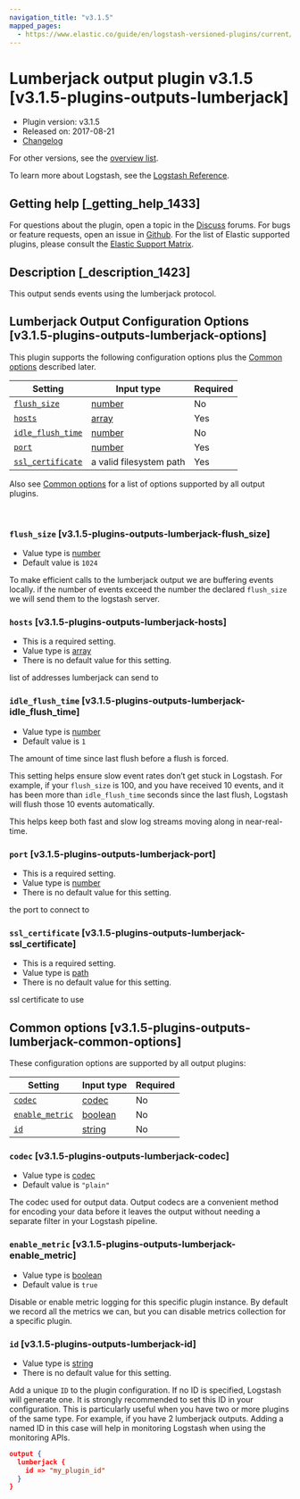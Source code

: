 ```yaml
---
navigation_title: "v3.1.5"
mapped_pages:
  - https://www.elastic.co/guide/en/logstash-versioned-plugins/current/v3.1.5-plugins-outputs-lumberjack.html
---
```


# Lumberjack output plugin v3.1.5 [v3.1.5-plugins-outputs-lumberjack]


* Plugin version: v3.1.5
* Released on: 2017-08-21
* [Changelog](https://github.com/logstash-plugins/logstash-output-lumberjack/blob/v3.1.5/CHANGELOG.md)

For other versions, see the [overview list](output-lumberjack-index.md).

To learn more about Logstash, see the [Logstash Reference](logstash://reference/index.md).

## Getting help [_getting_help_1433]

For questions about the plugin, open a topic in the [Discuss](http://discuss.elastic.co) forums. For bugs or feature requests, open an issue in [Github](https://github.com/logstash-plugins/logstash-output-lumberjack). For the list of Elastic supported plugins, please consult the [Elastic Support Matrix](https://www.elastic.co/support/matrix#matrix_logstash_plugins).


## Description [_description_1423]

This output sends events using the lumberjack protocol.


## Lumberjack Output Configuration Options [v3.1.5-plugins-outputs-lumberjack-options]

This plugin supports the following configuration options plus the [Common options](v3-1-5-plugins-outputs-lumberjack.md#v3.1.5-plugins-outputs-lumberjack-common-options) described later.

| Setting | Input type | Required |
| --- | --- | --- |
| [`flush_size`](v3-1-5-plugins-outputs-lumberjack.md#v3.1.5-plugins-outputs-lumberjack-flush_size) | [number](logstash://reference/configuration-file-structure.md#number) | No |
| [`hosts`](v3-1-5-plugins-outputs-lumberjack.md#v3.1.5-plugins-outputs-lumberjack-hosts) | [array](logstash://reference/configuration-file-structure.md#array) | Yes |
| [`idle_flush_time`](v3-1-5-plugins-outputs-lumberjack.md#v3.1.5-plugins-outputs-lumberjack-idle_flush_time) | [number](logstash://reference/configuration-file-structure.md#number) | No |
| [`port`](v3-1-5-plugins-outputs-lumberjack.md#v3.1.5-plugins-outputs-lumberjack-port) | [number](logstash://reference/configuration-file-structure.md#number) | Yes |
| [`ssl_certificate`](v3-1-5-plugins-outputs-lumberjack.md#v3.1.5-plugins-outputs-lumberjack-ssl_certificate) | a valid filesystem path | Yes |

Also see [Common options](v3-1-5-plugins-outputs-lumberjack.md#v3.1.5-plugins-outputs-lumberjack-common-options) for a list of options supported by all output plugins.

 

### `flush_size` [v3.1.5-plugins-outputs-lumberjack-flush_size]

* Value type is [number](logstash://reference/configuration-file-structure.md#number)
* Default value is `1024`

To make efficient calls to the lumberjack output we are buffering events locally. if the number of events exceed the number the declared `flush_size` we will send them to the logstash server.


### `hosts` [v3.1.5-plugins-outputs-lumberjack-hosts]

* This is a required setting.
* Value type is [array](logstash://reference/configuration-file-structure.md#array)
* There is no default value for this setting.

list of addresses lumberjack can send to


### `idle_flush_time` [v3.1.5-plugins-outputs-lumberjack-idle_flush_time]

* Value type is [number](logstash://reference/configuration-file-structure.md#number)
* Default value is `1`

The amount of time since last flush before a flush is forced.

This setting helps ensure slow event rates don’t get stuck in Logstash. For example, if your `flush_size` is 100, and you have received 10 events, and it has been more than `idle_flush_time` seconds since the last flush, Logstash will flush those 10 events automatically.

This helps keep both fast and slow log streams moving along in near-real-time.


### `port` [v3.1.5-plugins-outputs-lumberjack-port]

* This is a required setting.
* Value type is [number](logstash://reference/configuration-file-structure.md#number)
* There is no default value for this setting.

the port to connect to


### `ssl_certificate` [v3.1.5-plugins-outputs-lumberjack-ssl_certificate]

* This is a required setting.
* Value type is [path](logstash://reference/configuration-file-structure.md#path)
* There is no default value for this setting.

ssl certificate to use



## Common options [v3.1.5-plugins-outputs-lumberjack-common-options]

These configuration options are supported by all output plugins:

| Setting | Input type | Required |
| --- | --- | --- |
| [`codec`](v3-1-5-plugins-outputs-lumberjack.md#v3.1.5-plugins-outputs-lumberjack-codec) | [codec](logstash://reference/configuration-file-structure.md#codec) | No |
| [`enable_metric`](v3-1-5-plugins-outputs-lumberjack.md#v3.1.5-plugins-outputs-lumberjack-enable_metric) | [boolean](logstash://reference/configuration-file-structure.md#boolean) | No |
| [`id`](v3-1-5-plugins-outputs-lumberjack.md#v3.1.5-plugins-outputs-lumberjack-id) | [string](logstash://reference/configuration-file-structure.md#string) | No |

### `codec` [v3.1.5-plugins-outputs-lumberjack-codec]

* Value type is [codec](logstash://reference/configuration-file-structure.md#codec)
* Default value is `"plain"`

The codec used for output data. Output codecs are a convenient method for encoding your data before it leaves the output without needing a separate filter in your Logstash pipeline.


### `enable_metric` [v3.1.5-plugins-outputs-lumberjack-enable_metric]

* Value type is [boolean](logstash://reference/configuration-file-structure.md#boolean)
* Default value is `true`

Disable or enable metric logging for this specific plugin instance. By default we record all the metrics we can, but you can disable metrics collection for a specific plugin.


### `id` [v3.1.5-plugins-outputs-lumberjack-id]

* Value type is [string](logstash://reference/configuration-file-structure.md#string)
* There is no default value for this setting.

Add a unique `ID` to the plugin configuration. If no ID is specified, Logstash will generate one. It is strongly recommended to set this ID in your configuration. This is particularly useful when you have two or more plugins of the same type. For example, if you have 2 lumberjack outputs. Adding a named ID in this case will help in monitoring Logstash when using the monitoring APIs.

```json
output {
  lumberjack {
    id => "my_plugin_id"
  }
}
```



